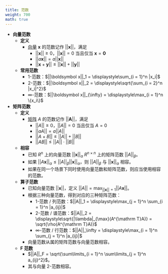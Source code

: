 ```yaml
---
title: 范数
weight: 700
math: true
---
```


- **向量范数**
    - **定义**
        - [向量](/notes/docs/mathematics/linear-algebra/vector) $\boldsymbol x$ 的范数记作 $||\boldsymbol x||$，满足
            - $||\boldsymbol x||\ge 0$，$||\boldsymbol x|| = 0$ 当且仅当 $\boldsymbol x=\boldsymbol 0$
            - $||a\boldsymbol x||=a||\boldsymbol x||$
            - $||\boldsymbol x + \boldsymbol y|| \le ||\boldsymbol x|| + ||\boldsymbol y||$
    - **常用范数**
        - $1$-范数：$||\boldsymbol x||_1 = \displaystyle\sum_{i = 1}^n |x_i|$
        - $2$-范数：$||\boldsymbol x||_2 = \displaystyle\sqrt{\sum_{i = 2}^n |x_i|^2}$
        - $\infty$-范数：$||\boldsymbol x||_{\infty} = \displaystyle\max_{i = 1}^n \{x_i\}$
- **矩阵范数** <span id="xuxoty"></span>
    - **定义**
        - [矩阵](/notes/docs/mathematics/linear-algebra/matrix) $A$ 的范数记作 $||\boldsymbol A||$，满足
            - $||A||\ge 0$，$||A|| = 0$ 当且仅当 $A=0$
            - $||aA||=a||A||$
            - $||A + B|| \le ||A|| + ||B||$
            - $||AB|| \le ||A||\cdot||B||$
    - **相容**
        - 已知 $R^n$ 上的向量范数 $||\boldsymbol x||_\alpha$ $R^{n\times n}$ 上的矩阵范数 $||A||_\beta$。
        - 如果 $||A\boldsymbol x||_\alpha \le ||A||_\beta||\boldsymbol x||_\alpha$，则 $||A||_\beta$  与 $||\boldsymbol x||_\alpha$ 相容。
        - 如果在同一个场景下同时使用向量范数和矩阵范数，则应当使用相容的范数。
    - **算子范数**
        - 已知向量范数 $||\boldsymbol x||$，定义 $||A|| = \displaystyle\max_{||\boldsymbol x|| = 1} ||A\boldsymbol x||$。
        - 根据三种向量范数，得到对应的三种矩阵范数：
            - $1$-范数 / 列范数：$||A||_1 = \displaystyle\max_{j = 1}^n \sum_{i = 1}^n |a_{ij}|$
            - $2$-范数 / 谱范数：$||A||_2 = \displaystyle\sqrt{|\lambda|_{\max}(A^{\mathrm T}A)} = \sqrt{\rho(A^{\mathrm T}A)}$
            - $\infty$-范数 / 行范数：$||A||_\infty = \displaystyle\max_{i = 1}^n \sum_{j = 1}^n |a_{ij}|$
        - 向量范数从属的矩阵范数与向量范数相容。
    - **F 范数**
        - $||A||_F = \sqrt{\sum\limits_{i = 1}^n \sum\limits_{j = 1}^n a_{ij}^2}$。
        - 其与向量 2-范数相容。
